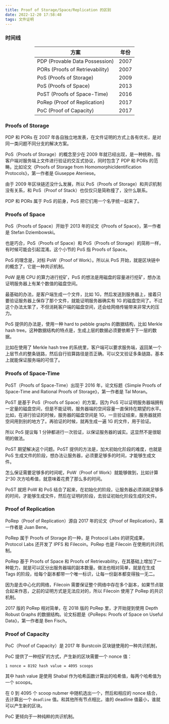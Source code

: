 ```yaml
---
title: Proof of Storage/Space/Replication 的区别
date: 2022-12-20 17:58:48
tags: 文件证明
---
```


### 时间线

<style>
table {
    display: inline;
}
</style>

<center>

|方案|年份|
|-|-|
|PDP (Provable Data Possession)|2007|
|PORs (Proofs of Retrievability)|2007|
|PoS (Proofs of Storage)| 2009|
|PoS (Proofs of Space)|2013|
|PoST (Proofs of Space-Time)|2016|
|PoRep (Proof of Replication)|2017|
|PoC (Proof of Capacity)|2017|

</center>

### Proofs of Storage

PDP 和 PORs 在 2007 年各自独立地发表，在文件证明的方式上各有优劣，是对同一类问题不同分支的解决方案。

PoS（Proofs of Storage）的概念至少在 2009 年就已经出现，是一种统称，指客户端对服务端上文件进行验证的交互式协议，同时包含了 PDP 和 PORs 的范畴。比如论文《Proofs of Storage from HomomorphicIdentification Protocols》，第一作者是 Giuseppe Ateniese。

由于 2009 年区块链还没什么发展，所以 PoS（Proofs of Storage）和共识机制没有关系，和 PoS（Proof of Stack）也仅仅只是简称撞了，没什么联系。

PDP 和 PORs 属于 PoS 的前身，PoS 把它们用一个名字统一起来了。

### Proofs of Space

PoS（Proofs of Space）开始于 2013 年的论文《Proofs of Space》，第一作者是 Stefan Dziembowski。

也是巧合，PoS（Proofs of Space）和 PoS（Proofs of Storage）的简称一样，有时候可能会引起混淆。这个小节的 PoS 指 Proofs of Space。

PoS 的理念是，对标 PoW（Proof of Work）。所以从 PoS 开始，就是区块链中的概念了，它是一种共识机制。

PoW 是用 CPU 的算力进行挖矿，PoS 的想法是用磁盘的容量进行挖矿，想办法证明服务器上有某个数值的磁盘空间。

最基础的办法，是客户端生成一个文件，比如 1G，然后发送到服务器上，接着只要验证服务器上保存了那个文件，就能证明服务器确实有 1G 的磁盘空间了。不过这个办法太笨了，不但消耗客户端的磁盘空间，还会给网络传输带来非常大的压力。

PoS 提供的办法是，使用一种 hard to pebble graphs 的数据结构，比如 Merkle hash tree。这种数据结构的特点是，生成上层的数据必须要依赖于下一层的数据。

比如在使用了 Merkle hash tree 的系统里，客户端可以要求服务端，返回某一个上层节点的整条链路，然后自行验算路径是否正确。可以交叉验证多条链路，基本上就能保证服务端的可信了。

### Proofs of Space-Time

PoST（Proofs of Space-Time）出现于 2016 年，论文标题《Simple Proofs of Space-Time and Rational Proofs of Storage》，第一作者是 Tal Moran。

PoST 是基于 PoS（Proofs of Space）的方案，因为 PoS 可以证明服务器端拥有一定量的磁盘空间，但是不能证明，服务器端的空间容量一直保持在期望的水平。比如，在进行验证的时候，服务器的磁盘空间是 1G，一旦验证结束，服务器就把空间用到别的地方了。再验证的时候，就再生成一遍 1G 的文件，用于验证。

所以 PoS 提议每 1 分钟都进行一次验证，以保证服务器的诚实。这显然不是很聪明的做法。

PoST 期望解决这个问题。PoST 提供的方法是，加大初始化阶段的难度，也就是 PoS 生成文件的阶段，想办法让服务器，必须要足够多的时间，才能够生成文件。

怎么保证需要足够多的时间呢，PoW（Proof of Work）就能够做到，比如计算 2^30 次方哈希值，就意味着花费了那么多的时间。

PoST 就把 PoW 和 PoS 结合了起来，在初始化的阶段，让服务器必须消耗足够多的时间，才能够生成文件，然后在证明的阶段，去验证初始化阶段生成的文件。

### Proof of Replication

PoRep（Proof of Replication）源自 2017 年的论文《Proof of Replication》，第一作者是 Juan Bene。

PoRep 属于 Proofs of Storage 的一种，是 Protocol Labs 的研究成果，Protocol Labs 还开发了 IPFS 和 Filecoin。PoRep 也是 Filecoin 在使用的共识机制。

PoRep 基于 Proofs of Space 和 Proofs of Retrievability，在其基础上增加了一种能力，就是可以区分出服务器端的副本数量。做法也相对简单，就是在生成 Tags 的阶段，给每个副本都带一个唯一标识，让每一份副本都变得独一无二。

因为是去中心化的网络，Filecoin 需要保证整个网络中存在多个副本，如果节点联合起来作恶，之前的证明方式是无法应对的，所以 Filecoin 使用了 PoRep 的共识机制。

2017 版的 PoRep 相对简单，在 2018 版的 PoRep 里，才开始提到使用 Depth Robust Graphs 的数据结构。论文标题是《PoReps:  Proofs of Space on Useful Data》，第一作者是 Ben Fisch。

### Proof of Capacity

PoC（Proof of Capacity）是 2017 年 Burstcoin 区块链使用的一种共识机制，

PoC 提供了一种挖矿的方式，产生新的区块需要一个 nonce 值：

```
1 nonce = 8192 hash value = 4095 scoops
```

其中 hash value 是使用 Shabal 作为哈希函数计算出的哈希值，每两个哈希值为一个 scoops。

在 0 到 4095 个 scoop nubmer 中随机选出一个，然后和相应的 nonce 结合，去计算出一个 `deadline` 值。和其他所有节点相比，谁的 deadline 值最小，谁就可以产生新的区块。

PoC 更倾向于一种纯粹的共识机制。

